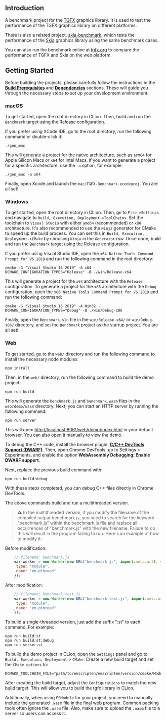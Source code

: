 ## Introduction
 A benchmark project for the [TGFX](https://github.com/Tencent/tgfx) graphics library. It is used to 
 test the performance of the TGFX graphics library on different platforms.

There is also a related project, [skia-benchmark](https://github.com/libpag/skia-benchmark), which
tests the performance of the [Skia](https://skia.org/) graphics library using the same benchmark cases.

You can also run the benchmark online at [tgfx.org](https://tgfx.org/benchmark) to compare the 
performance of TGFX and Skia on the web platform.


## Getting Started

Before building the projects, please carefully follow the instructions in the
[**Build Prerequisites**](https://github.com/Tencent/tgfx?tab=readme-ov-file#build-prerequisites) 
and [**Dependencies**](https://github.com/Tencent/tgfx?tab=readme-ov-file#dependencies) sections.
These will guide you through the necessary steps to set up your development environment.

### macOS
To get started, open the root directory in CLion. Then, build and run the `Benchmark` target using the
Release configuration.

If you prefer using XCode IDE, go to the root directory, run the following command or double-click
it:

```
./gen_mac
```

This will generate a project for the native architecture, such as `arm64` for Apple Silicon Macs or
`x64` for Intel Macs. If you want to generate a project for a specific architecture, use the `-a`
option, for example:

```
./gen_mac -a x64
```

Finally, open Xcode and launch the `mac/TGFX-Benchmark.xcodeproj`. You are all set!

### Windows

To get started, open the root directory in CLion. Then, go to `File->Settings` and navigate to
`Build, Execution, Deployment->ToolChains`. Set the toolchain to `Visual Studio` with either `amd64`
(recommended) or `x86` architecture. It's also recommended to use the `Ninja` generator for CMake to
speed up the build process. You can set this in `Build, Execution, Deployment->CMake` by choosing
`Ninja` in the `Generator` row. Once done, build and run the `Benchmark` target using the Release
configuration.

If you prefer using Visual Studio IDE, open the `x64 Native Tools Command Prompt for VS 2019` and
run the following command in the root directory:

```
cmake -G "Visual Studio 16 2019" -A x64 -DCMAKE_CONFIGURATION_TYPES="Release" -B ./win/Release-x64
```

This will generate a project for the `x64` architecture with the `Release` configuration. To generate
a project for the `x86` architecture with the `Debug` configuration, open the
`x86 Native Tools Command Prompt for VS 2019` and run the following command:

```
cmake -G "Visual Studio 16 2019" -A Win32 -DCMAKE_CONFIGURATION_TYPES="Debug" -B ./win/Debug-x86
```

Finally, open the `Benchmark.sln` file in the `win/Release-x64/` or `win/Debug-x86/` directory, and 
set the `Benchmark` project as the startup project. You are all set!

### Web

To get started, go to the `web/` directory and run the following command to install the necessary
node modules:

```
npm install
```

Then, in the `web/` directory, run the following command to build the demo project:

```
npm run build
```

This will generate the `benchmark.js` and `benchmark.wasm` files in the `web/demo/wasm` directory.
Next, you can start an HTTP server by running the following command:

```
npm run server
```

This will open [http://localhost:8061/web/demo/index.html](http://localhost:8061/web/demo/index.html)
in your default browser. You can also open it manually to view the demo.

To debug the C++ code, install the browser plugin:
[**C/C++ DevTools Support (DWARF)**](https://chromewebstore.google.com/detail/cc++-devtools-support-dwa/pdcpmagijalfljmkmjngeonclgbbannb).
Then, open Chrome DevTools, go to Settings > Experiments, and enable the option
**WebAssembly Debugging: Enable DWARF support**.

Next, replace the previous build command with:

```
npm run build:debug
```

With these steps completed, you can debug C++ files directly in Chrome DevTools.

The above commands build and run a multithreaded version.

>**⚠️** In the multithreaded version, if you modify the filename of the compiled output benchmark.js, you need to search for
> the keyword "benchmark.js" within the benchmark.js file and replace all occurrences of "benchmark.js" with the new filename.
> Failure to do this will result in the program failing to run. Here's an example of how to modify it:

Before modification:

```js
    // filename: benchmark.js
    var worker = new Worker(new URL("benchmark.js", import.meta.url), {
     type: "module",
     name: "em-pthread"
    });
```

After modification:

```js
    // filename: benchmark-test.js
    var worker = new Worker(new URL("benchmark-test.js", import.meta.url), {
     type: "module",
     name: "em-pthread"
    });
```

To build a single-threaded version, just add the suffix ":st" to each command. For example:

```
npm run build:st
npm run build:st:debug
npm run serser:st
``` 

To build the demo project in CLion, open the `Settings` panel and go to `Build, Execution, Deployment` > `CMake`.
Create a new build target and set the `CMake options` to:

```
DCMAKE_TOOLCHAIN_FILE="path/to/emscripten/emscripten/version/cmake/Modules/Platform/Emscripten.cmake"
```

After creating the build target, adjust the `Configurations` to match the new build target. This will
allow you to build the tgfx library in CLion.

Additionally, when using `ESModule` for your project, you need to manually include the generated
`.wasm` file in the final web program. Common packing tools often ignore the `.wasm` file. Also,
make sure to upload the `.wasm` file to a server so users can access it.